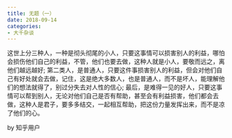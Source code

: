 ```yaml
---
title: 无题（一）
date: 2018-09-14
categories: 
- 大千杂谈
---
```


这世上分三种人，一种是彻头彻尾的小人，只要这事情可以损害别人的利益，哪怕会损伤他们自己的利益，不管，他们也要去做，这种人就是小人，要敬而远之，离他们越远越好; 
第二类人，是普通人，只要这件事损害别人的利益，但会对他们自己有好处就会去做，记住，这是绝大多数人，也是普通人，而不是坏人，能理解他们的想法就得了，别过分失去对人性的信心;
最后，是难得一见的好人，只要这事情可以帮到别人，无论对他们自己是否有帮助，甚至会有利益损害，他们都会去做，这种人是君子，要多多结交，一起相互帮助，把这份力量发挥出来，而不是凉了他们的心。

by 知乎用户